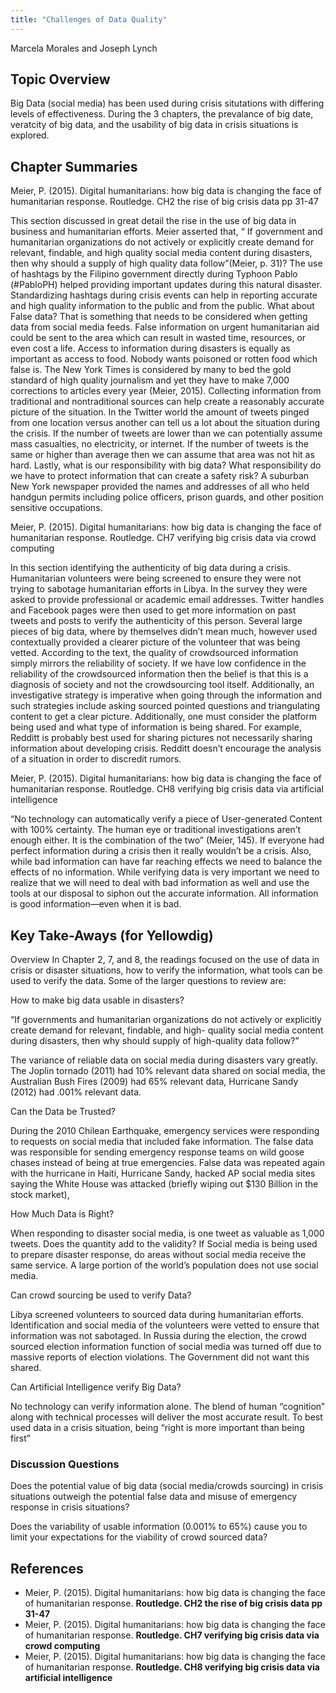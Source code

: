 ```yaml
---
title: "Challenges of Data Quality"
---
```


Marcela Morales and Joseph Lynch

## Topic Overview
Big Data (social media) has been used during crisis situtations with differing levels of effectiveness. During the 3 chapters, the prevalance of big date, veratcity of big data, and the usability of big data in crisis situations is explored.

## Chapter Summaries
Meier, P. (2015). Digital humanitarians: how big data is changing the face of humanitarian response. Routledge. CH2 the rise of big crisis data pp 31-47 

This section discussed in great detail the rise in the use of big data in business and humanitarian efforts. Meier asserted that, “ If government and humanitarian organizations do not actively or explicitly create demand for relevant, findable, and high quality social media content during disasters, then why should a supply of high quality data follow”(Meier, p. 31)? The use of hashtags by the Filipino government directly during Typhoon Pablo (#PabloPH) helped providing important updates during this natural disaster.  Standardizing hashtags during crisis events can help in reporting accurate and high quality information to the public and from the public. What about False data? That is something that needs to be considered when getting data from social media feeds. False information on urgent humanitarian aid could be sent to the area which can result in wasted time, resources, or even cost a life. Access to information during disasters is equally as important as access to food. Nobody wants poisoned or rotten food which false is. The New York Times is considered by many to bed the gold standard of high quality journalism and yet they have to make 7,000 corrections to articles every year (Meier, 2015).  Collecting information from traditional and nontraditional sources can help create a reasonably accurate picture of the situation. In the Twitter world the amount of tweets pinged from one location versus another can tell us a lot about the situation during the crisis. If the number of tweets are lower than we can potentially assume mass casualties, no electricity, or internet. If the number of tweets is the same or higher than average then we can assume that area was not hit as hard. Lastly, what is our responsibility with big data? What responsibility do we have to protect information that can create a safety risk? A suburban New York newspaper provided the names and addresses of all who held handgun permits including police officers, prison guards, and other position sensitive occupations. 


Meier, P. (2015). Digital humanitarians: how big data is changing the face of humanitarian response. Routledge. CH7 verifying big crisis data via crowd computing 

In this section identifying the authenticity of big data during a crisis. Humanitarian volunteers were being screened to ensure they were not trying to sabotage humanitarian efforts in Libya. In the survey they were asked to provide professional or academic email addresses. Twitter handles and Facebook pages were then used to get more information on past tweets and posts to verify the authenticity of this person. Several large pieces of big data, where by themselves didn’t mean much, however used contextually provided a clearer picture of the volunteer that was being vetted. According to the text, the quality of crowdsourced information simply mirrors the reliability of society. If we have low confidence in the reliability of the crowdsourced information then the belief is that this is a diagnosis of society and not the crowdsourcing tool itself. Additionally, an investigative strategy is imperative when going through the information and such strategies include asking sourced pointed questions and triangulating content to get a clear picture. Additionally, one must consider the platform being used and what type of information is being shared. For example, Redditt is probably best used for sharing pictures not necessarily sharing information about developing crisis. Redditt doesn’t encourage the analysis of a situation in order to discredit rumors. 


Meier, P. (2015). Digital humanitarians: how big data is changing the face of humanitarian response. Routledge. CH8 verifying big crisis data via artificial intelligence 

“No technology can automatically verify a piece of User-generated Content with 100% certainty. The human eye or traditional investigations aren’t enough either. It is the combination of the two” (Meier, 145).  If everyone had perfect information during a crisis then it really wouldn’t be a crisis. Also, while bad information can have far reaching effects we need to balance the effects of no information.  While verifying data is very important we need to realize that we will need to deal with bad information as well and use the tools at our disposal to siphon out the accurate information. All information is good information—even when it is bad. 


## Key Take-Aways (for Yellowdig)
Overview
In Chapter 2, 7, and 8, the readings focused on the use of data in crisis or disaster situations, how to verify the information, what tools can be used to verify the data. Some of the larger questions to review are:

How to make big data usable in disasters?

 “If governments and humanitarian organizations do not actively or explicitly create demand for relevant, findable, and high- quality social media content during disasters, then why should supply of high-quality data follow?”

The variance of reliable data on social media during disasters vary greatly. The Joplin tornado (2011) had 10% relevant data shared on social media, the Australian Bush Fires (2009) had 65% relevant data, Hurricane Sandy (2012) had .001% relevant data.

Can the Data be Trusted?

During the 2010 Chilean Earthquake, emergency services were responding to requests on social media that included fake information. The false data was responsible for sending emergency response teams on wild goose chases instead of being at true emergencies. 
False data was repeated again with the hurricane in Haiti, Hurricane Sandy, hacked AP social media sites saying the White House was attacked (briefly wiping out $130 Billion in the stock market), 

How Much Data is Right?

When responding to disaster social media, is one tweet as valuable as 1,000 tweets. Does the quantity add to the validity?
If Social media is being used to prepare disaster response, do areas without social media receive the same service. A large portion of the world’s population does not use social media.

Can crowd sourcing be used to verify Data?

Libya screened volunteers to sourced data during humanitarian efforts. Identification and social media of the volunteers were vetted to ensure that information was not sabotaged.
In Russia during the election, the crowd sourced election information function of social media was turned off due to massive reports of election violations. The Government did not want this shared.

Can Artificial Intelligence verify Big Data?

No technology can verify information alone. The blend of human “cognition” along with technical processes will deliver the most accurate result.
To best used data in a crisis situation, being “right is more important than being first”

### Discussion Questions
Does the potential value of big data (social media/crowds sourcing) in crisis situations outweigh the potential false data and misuse of emergency response in crisis situations? 

Does the variability of usable information (0.001% to 65%) cause you to limit your expectations for the viability of crowd sourced data?


## References

* Meier, P. (2015). Digital humanitarians: how big data is changing the face of humanitarian response. **Routledge. CH2 the rise of big crisis data pp 31-47**  
* Meier, P. (2015). Digital humanitarians: how big data is changing the face of humanitarian response. **Routledge. CH7 verifying big crisis data via crowd computing**  
* Meier, P. (2015). Digital humanitarians: how big data is changing the face of humanitarian response. **Routledge. CH8 verifying big crisis data via artificial intelligence**  




